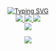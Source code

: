 <p align="center">
<a href="https://github.com/amirbarfar">
    <img src="https://readme-typing-svg.demolab.com?font=Firacode&size=24&duration=3000&pause=500&color=AE87FF&multiline=true&center=true&vCenter=true&width=265&height=124&lines=Amir+barfar;Midlevel; FullStack Developer" alt="Typing SVG" />
</a>
<br/>

<a href="https://github.com/amirbarfar">
    <img src="https://img.shields.io/badge/Github-black?style=flat-square&logo=github">
</a> 
<a href="https://www.instagram.com/im._.emir12">
    <img src="https://img.shields.io/badge/Instagram-pink?style=flat-square&logo=instagram">
</a> 
<a href="https://t.me/im_emir12">
    <img src="https://img.shields.io/badge/Telegram-blue?style=flat-square&logo=telegram">
</a> 
<br/> 
<a href="https://github.com/amirbarfar">
    <img src="https://github-stats-alpha.vercel.app/api?username=amirbarfar&cc=22272e&tc=37BCF6&ic=AE87FF&bc=AE87FF">
</a>
<br>
</p>

<a href="https://github.com/amirbarfar">
    <p align="center">
         <img src="https://skillicons.dev/icons?i=html,css,js,ts,tailwind,figma,github,git,vscode,md,react,next,nest&perline=7" />
    </p>
</a>
